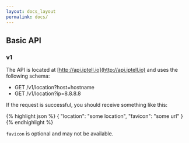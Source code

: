 ```yaml
---
layout: docs_layout
permalink: docs/
---
```


## Basic API

### v1

The API is located at [http://api.iptell.io](http://api.iptell.io) and uses the following schema:

* GET /v1/location?host=hostname
* GET /v1/location?ip=8.8.8.8

If the request is successful, you should receive something like this:

{% highlight json %}
{
  "location": "some location",
  "favicon": "some url"
}
{% endhighlight %}

`favicon` is optional and may not be available.
